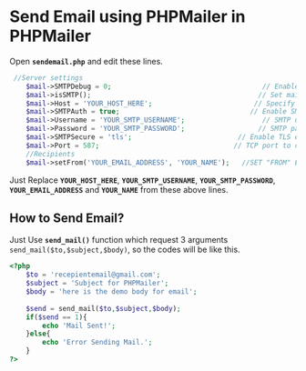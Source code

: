 # Send Email using PHPMailer in PHPMailer
Open **`sendemail.php`** and edit these lines.
``` php
 //Server settings
    $mail->SMTPDebug = 0;                                     // Enable verbose debug output
    $mail->isSMTP();                                         // Set mailer to use SMTP
    $mail->Host = 'YOUR_HOST_HERE';                         // Specify main and backup SMTP servers
    $mail->SMTPAuth = true;                                // Enable SMTP authentication
    $mail->Username = 'YOUR_SMTP_USERNAME';                   // SMTP username
    $mail->Password = 'YOUR_SMTP_PASSWORD';                  // SMTP password
    $mail->SMTPSecure = 'tls';                          // Enable TLS encryption, `ssl` also accepted
    $mail->Port = 587;                                 // TCP port to connect to
    //Recipients
    $mail->setFrom('YOUR_EMAIL_ADDRESS', 'YOUR_NAME');	 //SET "FROM" EMAIL AND NAME. 
```    
Just Replace **`YOUR_HOST_HERE`**, **`YOUR_SMTP_USERNAME`**, **`YOUR_SMTP_PASSWORD`**, **`YOUR_EMAIL_ADDRESS`** and **`YOUR_NAME`** from these above lines.

## How to Send Email?
Just Use **`send_mail()`** function which request 3 arguments `send_mail($to,$subject,$body)`, so the codes will be like this.

``` php
<?php
	$to = 'recepientemail@gmail.com';
	$subject = 'Subject for PHPMailer';
	$body = 'here is the demo body for email';
	
	$send = send_mail($to,$subject,$body);
	if($send == 1){
		echo 'Mail Sent!';
	}else{
		echo 'Error Sending Mail.';
	}
?>
